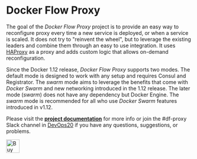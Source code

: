 # Docker Flow Proxy

The goal of the *Docker Flow Proxy* project is to provide an easy way to reconfigure proxy every time a new service is deployed, or when a service is scaled. It does not try to "reinvent the wheel", but to leverage the existing leaders and combine them through an easy to use integration. It uses [HAProxy](http://www.haproxy.org/) as a proxy and adds custom logic that allows on-demand reconfiguration.

Since the Docker 1.12 release, *Docker Flow Proxy* supports two modes. The default mode is designed to work with any setup and requires Consul and Registrator. The *swarm* mode aims to leverage the benefits that come with *Docker Swarm* and new networking introduced in the 1.12 release. The later mode (*swarm*) does not have any dependency but Docker Engine. The *swarm* mode is recommended for all who use *Docker Swarm* features introduced in v1.12.

Please visit the **[project documentation](http://proxy.dockerflow.com)** for more info or join the #df-proxy Slack channel in [DevOps20](http://slack.devops20toolkit.com/) if you have any questions, suggestions, or problems.

<a href='https://ko-fi.com/A655LRB' target='_blank'><img height='36' style='border:0px;height:36px;' src='https://az743702.vo.msecnd.net/cdn/kofi2.png?v=0' border='0' alt='Buy Me a Coffee at ko-fi.com' /></a>